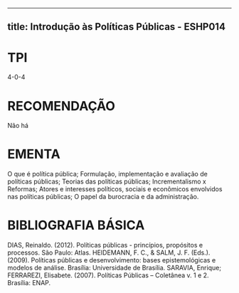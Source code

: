 
---
title: Introdução às Políticas Públicas - ESHP014 
---

# TPI

4-0-4

# RECOMENDAÇÃO

Não há

# EMENTA

O que é política pública; Formulação, implementação e avaliação de políticas públicas; Teorias das políticas públicas; Incrementalismo x Reformas; Atores e interesses políticos, sociais e econômicos envolvidos nas políticas públicas; O papel da burocracia e da administração.

# BIBLIOGRAFIA BÁSICA

DIAS, Reinaldo. (2012). Políticas públicas - princípios, propósitos e processos. São Paulo: Atlas.
HEIDEMANN, F. C., & SALM, J. F. (Eds.). (2009). Políticas públicas e desenvolvimento: bases epistemológicas e modelos de análise. Brasília: Universidade de Brasília.
SARAVIA, Enrique; FERRAREZI, Elisabete. (2007). Políticas Públicas – Coletânea v. 1 e 2. Brasília: ENAP.
        